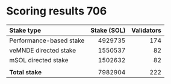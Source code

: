 # Scoring results 706

| Stake type              | Stake (SOL)    | Validators     |
|:------------------------|---------------:|---------------:|
| Performance-based stake | 4929735        | 174            |
| veMNDE directed stake   | 1550537        | 82             |
| mSOL directed stake     | 1502632        | 82             |
|                         |                |                |
| **Total stake**         | 7982904        | 222            |